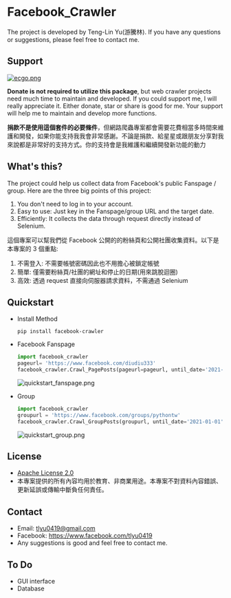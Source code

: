 # Facebook_Crawler
The project is developed by Teng-Lin Yu(游騰林). If you have any questions or suggestions, please feel free to contact me. 

## Support

[![ecgo.png](https://raw.githubusercontent.com/TLYu0419/facebook_crawler/main/images/ecgo.png)](https://payment.ecpay.com.tw/QuickCollect/PayData?GcM4iJGUeCvhY%2fdFqqQ%2bFAyf3uA10KRo%2fqzP4DWtVcw%3d)


**Donate is not required to utilize this package**, but web crawler projects need much time to maintain and developed. If you could support me, I will really appreciate it. Either donate, star or share is good for me. Your support will help me to maintain and develop more functions.

**捐款不是使用這個套件的必要條件**，但網路爬蟲專案都會需要花費相當多時間來維護和開發，如果你能支持我我會非常感謝。不論是捐款、給星星或跟朋友分享對我來說都是非常好的支持方式。你的支持會是我維護和繼續開發新功能的動力

## What's this?

The project could help us collect data from Facebook's public Fanspage / group. Here are the three big points of this project: 
1. You don't need to log in to your account.
2. Easy to use: Just key in the Fanspage/group URL and the target date. 
3. Efficiently: It collects the data through request directly instead of Selenium.


這個專案可以幫我們從 Facebook 公開的的粉絲頁和公開社團收集資料。以下是本專案的 3 個重點:
1. 不需登入: 不需要帳號密碼因此也不用擔心被鎖定帳號
2. 簡單: 僅需要粉絲頁/社團的網址和停止的日期(用來跳脫迴圈)
3. 高效: 透過 request 直接向伺服器請求資料，不需通過 Selenium

## Quickstart
- Install Method
  ```pip
  pip install facebook-crawler
  ```

- Facebook Fanspage 
  ```python
  import facebook_crawler
  pageurl= 'https://www.facebook.com/diudiu333'
  facebook_crawler.Crawl_PagePosts(pageurl=pageurl, until_date='2021-01-01')
  ```
  ![quickstart_fanspage.png](https://raw.githubusercontent.com/TLYu0419/facebook_crawler/main/images/quickstart_fanspage.png)
- Group
  ```python
  import facebook_crawler
  groupurl = 'https://www.facebook.com/groups/pythontw'
  facebook_crawler.Crawl_GroupPosts(groupurl, until_date='2021-01-01')
  ```
  ![quickstart_group.png](https://raw.githubusercontent.com/TLYu0419/facebook_crawler/main/images/quickstart_group.png)
## License
- [Apache License 2.0](https://github.com/TLYu0419/facebook_crawler/blob/main/LICENSE)
- 本專案提供的所有內容均用於教育、非商業用途。本專案不對資料內容錯誤、更新延誤或傳輸中斷負任何責任。

## Contact
- Email: tlyu0419@gmail.com
- Facebook: https://www.facebook.com/tlyu0419
- Any suggestions is good and feel free to contact me.


## To Do
- GUI interface
- Database

